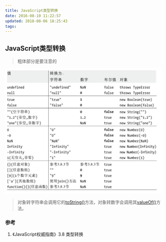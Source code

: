 ```yaml
---
title: JavaScript类型转换
date: 2016-08-10 11:22:57
updated: 2018-08-06 18:25:43
tags: 
---
```

## JavaScript类型转换
> 粗体部分是要注意的

![](/images/QQ20160810-0@2x.png)

> 对象转字符串会调用它的[toString()](https://developer.mozilla.org/zh-CN/docs/Web/JavaScript/Reference/Global_Objects/Object/toString)方法，对象转数字会调用其[valueOf()](https://developer.mozilla.org/zh-CN/docs/Web/JavaScript/Reference/Global_Objects/Object/valueOf)方法。

### 参考
1. 《JavaScript权威指南》3.8 类型转换
